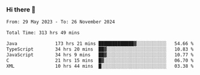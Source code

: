 ### Hi there 👋

<!--START_SECTION:waka-->

```txt
From: 29 May 2023 - To: 26 November 2024

Total Time: 313 hrs 49 mins

Java              173 hrs 21 mins █████████████▓░░░░░░░░░░░   54.66 %
TypeScript        34 hrs 20 mins  ██▓░░░░░░░░░░░░░░░░░░░░░░   10.83 %
JavaScript        34 hrs 9 mins   ██▓░░░░░░░░░░░░░░░░░░░░░░   10.77 %
C                 21 hrs 15 mins  █▓░░░░░░░░░░░░░░░░░░░░░░░   06.70 %
XML               10 hrs 44 mins  █░░░░░░░░░░░░░░░░░░░░░░░░   03.38 %
```

<!--END_SECTION:waka-->
<!--
**the-beef-calculator/the-beef-calculator** is a ✨ _special_ ✨ repository because its `README.md` (this file) appears on your GitHub profile.

Here are some ideas to get you started:

- 🔭 I’m currently working on ...
- 🌱 I’m currently learning ...
- 👯 I’m looking to collaborate on ...
- 🤔 I’m looking for help with ...
- 💬 Ask me about ...
- 📫 How to reach me: ...
- 😄 Pronouns: ...
- ⚡ Fun fact: ...
-->
